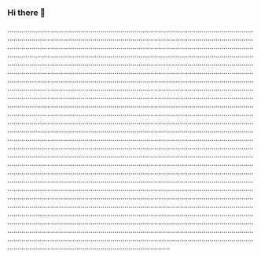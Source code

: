 ### Hi there 👋

..........................................................................................................................................................................................................................................................................................................................................................................................................................................................................................................................................................................................................................................................................................................................................................................................................................................................................................................................................................................................................................................................................................................................................................................................................................................................................................................................................................................................................................................................................................................................................................................................................................................................................................................................................................................................................................................................................................................................................................................................................................................................................................................................................................................................................................................................................................................................................................................................................................................................................................................................................................................................................................................................................................................................................................................................................................................................................................................................................................................................................................................................................................................................................................................................................................................................................................................................................................................................................................................